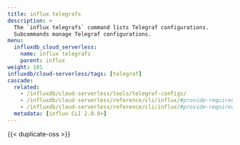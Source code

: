 ```yaml
---
title: influx telegrafs
description: >
  The `influx telegrafs` command lists Telegraf configurations.
  Subcommands manage Telegraf configurations.
menu:
  influxdb_cloud_serverless:
    name: influx telegrafs
    parent: influx
weight: 101
influxdb/cloud-serverless/tags: [telegraf]
cascade:
  related:
    - /influxdb/cloud-serverless/tools/telegraf-configs/
    - /influxdb/cloud-serverless/reference/cli/influx/#provide-required-authentication-credentials, influx CLI—Provide required authentication credentials
    - /influxdb/cloud-serverless/reference/cli/influx/#provide-required-authentication-credentials, influx CLI—Provide required authentication credentials
  metadata: [influx CLI 2.0.0+]
---
```


{{< duplicate-oss >}}
